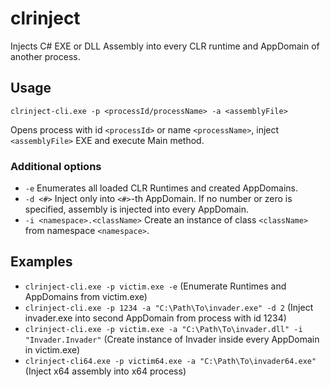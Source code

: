 # clrinject
Injects C# EXE or DLL Assembly into every CLR runtime and AppDomain of another process. 

## Usage
`clrinject-cli.exe -p <processId/processName> -a <assemblyFile>`

Opens process with id `<processId>` or name `<processName>`, inject `<assemblyFile>` EXE and execute Main method.

### Additional options
* `-e` Enumerates all loaded CLR Runtimes and created AppDomains.
* `-d <#>` Inject only into `<#>`-th AppDomain. If no number or zero is specified, assembly is injected into every AppDomain.
* `-i <namespace>.<className>`  Create an instance of class `<className>` from namespace `<namespace>`.

## Examples
* `clrinject-cli.exe -p victim.exe -e` (Enumerate Runtimes and AppDomains from victim.exe)
* `clrinject-cli.exe -p 1234 -a "C:\Path\To\invader.exe" -d 2` (Inject invader.exe into second AppDomain from process with id 1234)
* `clrinject-cli.exe -p victim.exe -a "C:\Path\To\invader.dll" -i "Invader.Invader"` (Create instance of Invader inside every AppDomain in victim.exe)
* `clrinject-cli64.exe -p victim64.exe -a "C:\Path\To\invader64.exe"` (Inject x64 assembly into x64 process)